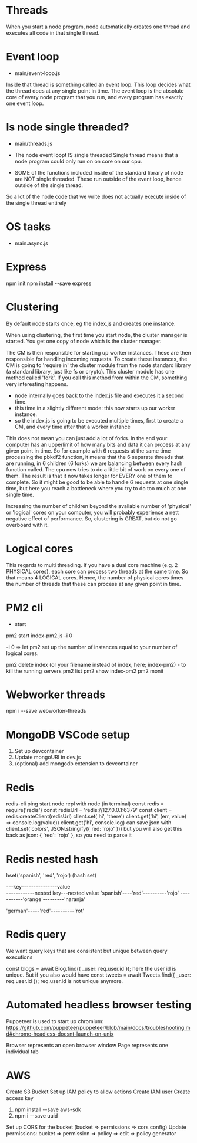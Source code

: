 # Threads

When you start a node program, node automatically creates one thread and executes all code in that single thread.

# Event loop

- main/event-loop.js

Inside that thread is something called an event loop. This loop decides what the thread does at any single point in time.
The event loop is the absolute core of every node program that you run, and every program has exactly one event loop.

# Is node single threaded?

- main/threads.js

- The node event loopt IS single threaded
  Single thread means that a node program could only run on on core on our cpu.

- SOME of the functions included inside of the standard library of node are NOT single threaded. These run outside of the event loop, hence outside of the single thread.

So a lot of the node code that we write does not actually execute inside of the single thread entirely

# OS tasks

- main.async.js

# Express

npm init
npm install --save express

# Clustering

By default node starts once, eg the index.js and creates one instance.

When using clustering, the first time you start node, the cluster manager is started. You get one copy of node which is the cluster manager.

The CM is then responsible for starting up worker instances. These are then responsible for handling incoming requests. To create these instances, the CM is going to 'require in' the cluster module from the node standard library (a standard library, just like fs or crypto).
This cluster module has one method called 'fork'. If you call this method from within the CM, something very interesting happens.

- node internally goes back to the index.js file and executes it a second time.
- this time in a slightly different mode: this now starts up our worker instance.
- so the index.js is going to be executed multiple times, first to create a CM, and every time after that a worker instance

This does not mean you can just add a lot of forks. In the end your computer has an upperlimit of how many bits and data it can process at any given point in time. So for example with 6 requests at the same time processing the pbkdf2 function, it means that the 6 separate threads that are running, in 6 children (6 forks) we are balancing between every hash function called. The cpu now tries to do a little bit of work on every one of them. The result is that it now takes longer for EVERY one of them to complete. So it might be good to be able to handle 6 requests at one single time, but here you reach a bottleneck where you try to do too much at one single time.

Increasing the number of children beyond the available number of 'physical' or 'logical' cores on your computer, you will probably experience a nett negative effect of performance. So, clustering is GREAT, but do not go overboard with it.

# Logical cores

This regards to multi threading. If you have a dual core machine (e.g. 2 PHYSICAL cores), each core can process two threads at the same time. So that means 4 LOGICAL cores. Hence, the number of physical cores times the number of threads that these can process at any given point in time.

# PM2 cli

- start

pm2 start index-pm2.js -i 0

-i 0 => let pm2 set up the number of instances equal to your number of logical cores.

pm2 delete index (or your filename instead of index, here; index-pm2) - to kill the running servers
pm2 list
pm2 show index-pm2
pm2 monit

# Webworker threads

npm i --save webworker-threads

# MongoDB VSCode setup

1. Set up devcontainer
2. Update mongoURI in dev.js
3. (optional) add mongodb extension to devcontainer

# Redis

redis-cli ping
start node repl with node (in terminal)
const redis = require('redis')
const redisUrl = 'redis://127.0.0.1:6379'
const client = redis.createClient(redisUrl)
client.set('hi', 'there')
client.get('hi', (err, value) => console.log(value))
client.get('hi', console.log)
can save json with client.set('colors', JSON.stringify({ red: 'rojo' }))
but you will also get this back as json: { 'red': 'rojo' }, so you need to parse it

# Redis nested hash

hset('spanish', 'red', 'rojo') (hash set)

---key---------------value  
------------nested key---nested value
'spanish'----'red'----------'rojo'
-----------'orange'---------'naranja'

'german'-----'red'----------'rot'

# Redis query

We want query keys that are consistent but unique between query executions

const blogs = await Blog.find({ \_user: req.user.id });
here the user id is unique. But if you also would have
const tweets = await Tweets.find({ \_user: req.user.id });
req.user.id is not unique anymore.

# Automated headless browser testing

Puppeteer is used to start up chromium:
https://github.com/puppeteer/puppeteer/blob/main/docs/troubleshooting.md#chrome-headless-doesnt-launch-on-unix

Browser represents an open browser window
Page represents one individual tab

# AWS

Create S3 Bucket
Set up IAM policy to allow actions
Create IAM user
Create access key

1. npm install --save aws-sdk
2. npm i --save uuid

Set up CORS for the bucket (bucket => permissions => cors config)
Update permissions: bucket => permission => policy => edit => policy generator
